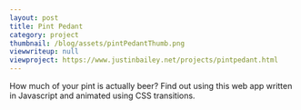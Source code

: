 ```yaml
---
layout: post
title: Pint Pedant
category: project
thumbnail: /blog/assets/pintPedantThumb.png
viewwriteup: null
viewproject: https://www.justinbailey.net/projects/pintpedant.html
---
```


How much of your pint is actually beer? Find out using this web app written in Javascript and animated using CSS transitions.

